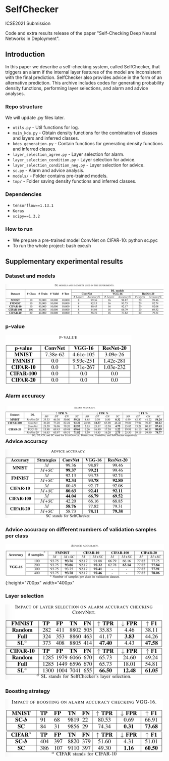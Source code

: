 # SelfChecker
ICSE2021 Submission

Code and extra results release of the paper "Self-Checking Deep Neural Networks in Deployment".

## Introduction

In this paper we describe a self-checking system, called SelfChecker, that triggers an alarm if the internal layer features of the model are inconsistent with the final prediction. SelfChecker also provides advice in the form of an alternative prediction. This archive includes codes for generating probability density functions, performing layer selections, and alarm and advice analyses.

### Repo structure

We will update .py files later.

- `utils.py` - Util functions for log.
- `main_kde.py` - Obtain density functions for the combination of classes and layers and inferred classes.
- `kdes_generation.py` - Contain functions for generating density functions and inferred classes.
- `layer_selection_agree.py` - Layer selection for alarm.
- `layer_selection_condition.py` - Layer selection for advice.
- `layer_selection_condition_neg.py` - Layer selection for advice.
- `sc.py` - Alarm and advice analysis.
- `models/` - Folder contains pre-trained models.
- `tmp/` - Folder saving density functions and inferred classes.

### Dependencies

- `tensorflow==1.13.1`
- `Keras`
- `scipy==1.3.2`

### How to run

- We prepare a pre-trained model ConvNet on CIFAR-10: python sc.pyc
- To run the whole project: bash exe.sh

## Supplementary experimental results

### Dataset and models

![image-20200831170504843](img/image-20200831170504843.png)

### p-value

<img src="img/image-20200831174142288.png" alt="image-20200831174142288" width="400px"  />

### Alarm accuracy

### ![image-20200831174226084](img/image-20200831174226084.png)Advice accuracy

<img src="img/image-20200831174318486.png" alt="image-20200831174318486" width="400px"/>

### Advice accuracy on different numbers of validation samples per class

![image-20200831174400004](img/image-20200831174400004.png){:height="700px" width="400px"

### Layer selection

<img src="img/image-20200831174431731.png" alt="image-20200831174431731" width="500px" />

### Boosting strategy

<img src="img/image-20200831174514579.png" alt="image-20200831174514579" width="500px" />





